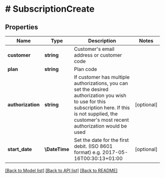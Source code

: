 # # SubscriptionCreate

## Properties

Name | Type | Description | Notes
------------ | ------------- | ------------- | -------------
**customer** | **string** | Customer&#39;s email address or customer code |
**plan** | **string** | Plan code |
**authorization** | **string** | If customer has multiple authorizations, you can set the desired authorization you wish to use for this subscription here.  If this is not supplied, the customer&#39;s most recent authorization would be used | [optional]
**start_date** | **\DateTime** | Set the date for the first debit. (ISO 8601 format) e.g. 2017-05-16T00:30:13+01:00 | [optional]

[[Back to Model list]](../../README.md#models) [[Back to API list]](../../README.md#endpoints) [[Back to README]](../../README.md)
